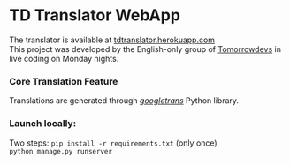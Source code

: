 # TD Translator WebApp
The translator is available at [tdtranslator.herokuapp.com](https://tdtranslator.herokuapp.com/)\
This project was developed by the English-only group of [Tomorrowdevs](https://www.tomorrowdevs.com/)
in live coding on Monday nights.

### Core Translation Feature
Translations are generated through [*googletrans*](https://pypi.org/project/googletrans/) Python library. 

### Launch locally:
Two steps:
`pip install -r requirements.txt` (only once)\
`python manage.py runserver`